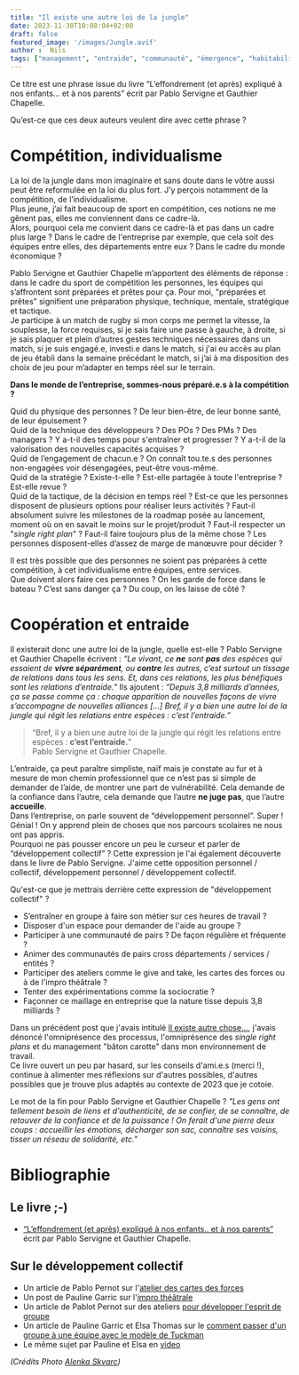 ```yaml
---
title: "Il existe une autre loi de la jungle"
date: 2023-11-30T10:08:04+02:00
draft: false
featured_image: '/images/Jungle.avif'
author :  Nils
tags: ["management", "entraide", "communauté", "émergence", "habitabilité du monde"]
---
```



Ce titre est une phrase issue du livre “L’effondrement (et après) expliqué à nos enfants... et à nos parents” écrit par Pablo Servigne et Gauthier Chapelle.

Qu’est-ce que ces deux auteurs veulent dire avec cette phrase ?

# Compétition, individualisme

La loi de la jungle dans mon imaginaire et sans doute dans le vôtre aussi peut être reformulée en la loi du plus fort. J’y perçois notamment de la compétition, de l’individualisme.  
Plus jeune, j’ai fait beaucoup de sport en compétition, ces notions ne me gênent pas, elles me conviennent dans ce cadre-là.  
Alors, pourquoi cela me convient dans ce cadre-là et pas dans un cadre plus large ? Dans le cadre de l'entreprise par exemple, que cela soit des équipes entre elles, des départements entre eux ? Dans le cadre du monde économique ?

Pablo Servigne et Gauthier Chapelle m’apportent des éléments de réponse : dans le cadre du sport de compétition les personnes, les équipes qui s’affrontent sont préparées et prêtes pour ça.
Pour moi, "préparées et prêtes" signifient une préparation physique, technique, mentale, stratégique et tactique.  
Je participe à un match de rugby si mon corps me permet la vitesse, la souplesse, la force requises, si je sais faire une passe à gauche, à droite, si je sais plaquer et plein d’autres gestes techniques nécessaires dans un match, si je suis engagé.e, investi.e dans le match, si j'ai eu accès au plan de jeu établi dans la semaine précédant le match, si j’ai à ma disposition des choix de jeu pour m’adapter en temps réel sur le terrain.

**Dans le monde de l’entreprise, sommes-nous préparé.e.s à la compétition ?**

Quid du physique des personnes ? De leur bien-être, de leur bonne santé, de leur épuisement ?  
Quid de la technique des développeurs ? Des POs ? Des PMs ? Des managers ? Y a-t-il des temps pour s'entraîner et progresser ? Y a-t-il de la valorisation des nouvelles capacités acquises ?  
Quid de l’engagement de chacun.e ? On connaît tou.te.s des personnes non-engagées voir désengagées, peut-être vous-même.  
Quid de la stratégie ? Existe-t-elle ? Est-elle partagée à toute l'entreprise ? Est-elle revue ?  
Quid de la tactique, de la décision en temps réel ? Est-ce que les personnes disposent de plusieurs options pour réaliser leurs activités ? Faut-il absolument suivre les milestones de la roadmap posée au lancement, moment où on en savait le moins sur le projet/produit ? Faut-il respecter un "*single right plan*" ? Faut-il faire toujours plus de la même chose ? Les personnes disposent-elles d’assez de marge de manœuvre pour décider ?

Il est très possible que des personnes ne soient pas préparées à cette compétition, à cet individualisme entre équipes, entre services.  
Que doivent alors faire ces personnes ? On les garde de force dans le bateau ? C’est sans danger ça ?
Du coup, on les laisse de côté ?

# Coopération et entraide

Il existerait donc une autre loi de la jungle, quelle est-elle ? Pablo Servigne et Gauthier Chapelle écrivent : *“Le vivant, ce **ne** sont **pas** des espèces qui essaient de **vivre séparément**, ou **contre** les autres, c’est surtout un tissage de relations dans tous les sens. Et, dans ces relations, les plus bénéfiques sont les relations d’entraide.”* Ils ajoutent : *“Depuis 3,8 milliards d’années, ça se passe comme ça : chaque apparition de nouvelles façons de vivre s’accompagne de nouvelles alliances [...] Bref, il y a bien une autre loi de la jungle qui régit les relations entre espèces : c’est l’entraide.”*

> “Bref, il y a bien une autre loi de la jungle qui régit les relations entre espèces : **c’est l’entraide.**”  
Pablo Servigne et Gauthier Chapelle.

L’entraide, ça peut paraître simpliste, naïf mais je constate au fur et à mesure de mon chemin professionnel que ce n’est pas si simple de demander de l’aide, de montrer une part de vulnérabilité. Cela demande de la confiance dans l’autre, cela demande que l’autre **ne juge pas**, que l’autre **accueille**.  
Dans l’entreprise, on parle souvent de “développement personnel”. Super ! Génial ! On y apprend plein de choses que nos parcours scolaires ne nous ont pas appris.  
Pourquoi ne pas pousser encore un peu le curseur et parler de “développement collectif” ? Cette expression je l'ai également découverte dans le livre de Pablo Servigne. J'aime cette opposition personnel / collectif, développement personnel / développement collectif.  

Qu'est-ce que je mettrais derrière cette expression de "développement collectif" ?  
- S’entraîner en groupe à faire son métier sur ces heures de travail ?
- Disposer d'un espace pour demander de l'aide au groupe ?
- Participer à une communauté de pairs ? De façon régulière et fréquente ?
- Animer des communautés de pairs cross départements / services / entités ?
- Participer des ateliers comme le give and take, les cartes des forces ou à de l'impro théâtrale ?
- Tenter des expérimentations comme la sociocratie ?
- Façonner ce maillage en entreprise que la nature tisse depuis 3,8 milliards ?


Dans un précédent post que j'avais intitulé [Il existe autre chose...](https://www.nilslesieur.fr/2023/02/il-existe-autre-chose.../), j'avais dénoncé l'omniprésence des processus, l'omniprésence des *single right plans* et du management "bâton carotte" dans mon environnement de travail.  
Ce livre ouvert un peu par hasard, sur les conseils d'ami.e.s (merci !), continue à alimenter mes réflexions sur d'autres possibles, d'autres possibles que je trouve plus adaptés au contexte de 2023 que je cotoie.  

Le mot de la fin pour Pablo Servigne et Gauthier Chapelle ?
*"Les gens ont tellement besoin de liens et d'authenticité, de se confier, de se connaître, de retouver de la confiance et de la puissance ! On ferait d'une pierre deux coups : accueillir les émotions, décharger son sac, connaître ses voisins, tisser un réseau de solidarité, etc."*




# Bibliographie
## Le livre ;-)
- [“L’effondrement (et après) expliqué à nos enfants.. et à nos parents”](https://www.parislibrairies.fr/livre/9782021466485-l-effondrement-et-apres-explique-a-nos-enfants-et-a-nos-parents-pablo-servigne-gauthier-chapelle/) écrit par Pablo Servigne et Gauthier Chapelle.

## Sur le développement collectif
- Un article de Pablo Pernot sur l'[atelier des cartes des forces](https://pablopernot.fr/2018/08/extrospection-collective/)
- Un post de Pauline Garric sur l'[impro théâtrale](https://www.le-lab-de-pauline.com/blog/l-improvisation-theatrale-l-ecole-du-coach-en-devenir)
- Un article de Pablot Pernot sur des ateliers [pour développer l'esprit de groupe](https://pablopernot.fr/2016/10/atelier-esprit-dequipe/)
- Un article de Pauline Garric et Elsa Thomas sur le [comment passer d'un groupe à une équipe avec le modèle de Tuckman](https://www.le-lab-de-pauline.com/blog/passer-d-un-groupe-a-une-equipe-avec-le-modele-de-tuckman)
- Le même sujet par Pauline et Elsa en [video](https://www.youtube.com/watch?v=jbVPkxLLgEo)


*(Crédits Photo [Alenka Skvarc](https://unsplash.com/fr/@alenkaskvarc))*
